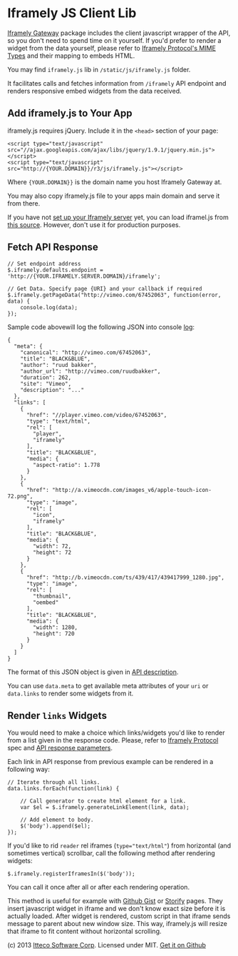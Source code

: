 # Iframely JS Client Lib

[Iframely Gateway](http://iframely.com/gateway) package includes the client javascript wrapper of the API, so you don't need to spend time on it yourself. If you'd prefer to render a widget from the data yourself, please refer to [Iframely Protocol's MIME Types](http://iframely.com/oembed2/types) and their mapping to embeds HTML.

You may find `iframely.js` lib in `/static/js/iframely.js` folder. 

It facilitates calls and fetches information from `/iframely` API endpoint and renders responsive embed widgets from the data received.



## Add iframely.js to Your App

iframely.js requires jQuery. Include it in the `<head>` section of your page:

    <script type="text/javascript" src="//ajax.googleapis.com/ajax/libs/jquery/1.9.1/jquery.min.js"></script>
    <script type="text/javascript" src="http://{YOUR.DOMAIN}}/r3/js/iframely.js"></script>

Where `{YOUR.DOMAIN}}` is the domain name you host Iframely Gateway at.

You may also copy iframely.js file to your apps main domain and serve it from there. 

If you have not [set up your Iframely server](http://iframely.com/gateway/setup) yet, you can load iframel.js from [this source](http://iframely.com/r3/js/iframely.js). However, don't use it for production purposes.



## Fetch API Response

    // Set endpoint address
    $.iframely.defaults.endpoint = 'http://{YOUR.IFRAMELY.SERVER.DOMAIN}/iframely';

    // Get Data. Specify page {URI} and your callback if required
    $.iframely.getPageData("http://vimeo.com/67452063", function(error, data) {
        console.log(data);
    });

Sample code abovewill log the following JSON into console [log](http://iframely.com/iframely?uri=http%3A%2F%2Fvimeo.com%2F67452063):

    {
      "meta": {
        "canonical": "http://vimeo.com/67452063",
        "title": "BLACK&BLUE",
        "author": "ruud bakker",
        "author_url": "http://vimeo.com/ruudbakker",
        "duration": 262,
        "site": "Vimeo",
        "description": "..."
      },
      "links": [
        {
          "href": "//player.vimeo.com/video/67452063",
          "type": "text/html",
          "rel": [
            "player",
            "iframely"
          ],
          "title": "BLACK&BLUE",
          "media": {
            "aspect-ratio": 1.778
          }
        },
        {
          "href": "http://a.vimeocdn.com/images_v6/apple-touch-icon-72.png",
          "type": "image",
          "rel": [
            "icon",
            "iframely"
          ],
          "title": "BLACK&BLUE",
          "media": {
            "width": 72,
            "height": 72
          }
        },
        {
          "href": "http://b.vimeocdn.com/ts/439/417/439417999_1280.jpg",
          "type": "image",
          "rel": [
            "thumbnail",
            "oembed"
          ],
          "title": "BLACK&BLUE",
          "media": {
            "width": 1280,
            "height": 720
          }
        }
      ]
    }


The format of this JSON object is given in [API description](http://iframely.com/gateway/API).

You can use `data.meta` to get available meta attributes of your `uri` or `data.links` to render some widgets from it.



## Render `links` Widgets

You would need to make a choice which links/widgets you'd like to render from a list given in the response code. Please, refer to [Iframely Protocol](http://iframely.com/oembed2) spec and [API response parameters](http://iframely.com/gateway/API).

Each link in API response from previous example can be rendered in a following way:

    // Iterate through all links.
    data.links.forEach(function(link) {

        // Call generator to create html element for a link.
        var $el = $.iframely.generateLinkElement(link, data);

        // Add element to body.
        $('body').append($el);
    });


If you'd like to rid `reader` rel iframes (`type="text/html"`) from horizontal (and sometimes vertical) scrollbar, call the following method after rendering widgets:

    $.iframely.registerIframesIn($('body'));

You can call it once after all or after each rendering operation.

This method is useful for example with [Github Gist](http://iframely.com/debug?uri=https%3A%2F%2Fgist.github.com%2Fkswlee%2F3054754) or
[Storify](http://iframely.com/debug?uri=http%3A%2F%2Fstorify.com%2FCNN%2F10-epic-fast-food-fails) pages. 
They insert javascript widget in iframe and we don't know exact size before it is actually loaded.
After widget is rendered, custom script in that iframe sends message to parent about new window size.
This way, iframely.js will resize that iframe to fit content without horizontal scrolling.




(c) 2013 [Itteco Software Corp](http://itteco.com). Licensed under MIT. [Get it on Github](https://github.com/itteco/iframely)